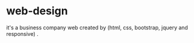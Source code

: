 # web-design
it's a business company web created by (html, css, bootstrap, jquery and responsive) .
